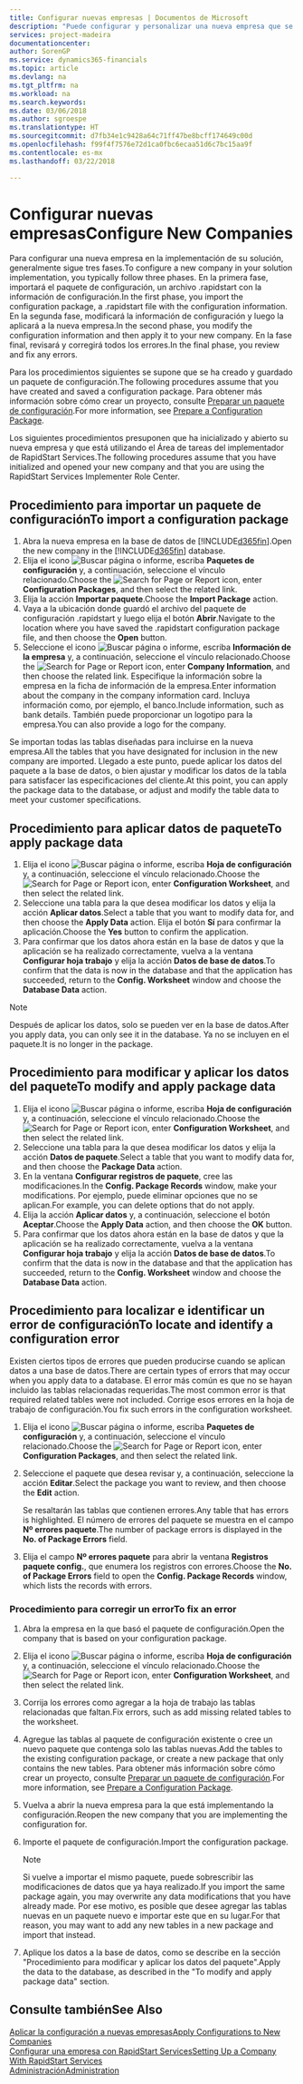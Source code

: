 ```yaml
---
title: Configurar nuevas empresas | Documentos de Microsoft
description: "Puede configurar y personalizar una nueva empresa que se haya creado. Para ajustar la implementación, procederá en tres fases para completar la configuración."
services: project-madeira
documentationcenter: 
author: SorenGP
ms.service: dynamics365-financials
ms.topic: article
ms.devlang: na
ms.tgt_pltfrm: na
ms.workload: na
ms.search.keywords: 
ms.date: 03/06/2018
ms.author: sgroespe
ms.translationtype: HT
ms.sourcegitcommit: d7fb34e1c9428a64c71ff47be8bcff174649c00d
ms.openlocfilehash: f99f4f7576e72d1ca0fbc6ecaa51d6c7bc15aa9f
ms.contentlocale: es-mx
ms.lasthandoff: 03/22/2018

---
```

# <a name="configure-new-companies"></a><span data-ttu-id="20ae1-104">Configurar nuevas empresas</span><span class="sxs-lookup"><span data-stu-id="20ae1-104">Configure New Companies</span></span>
<span data-ttu-id="20ae1-105">Para configurar una nueva empresa en la implementación de su solución, generalmente sigue tres fases.</span><span class="sxs-lookup"><span data-stu-id="20ae1-105">To configure a new company in your solution implementation, you typically follow three phases.</span></span> <span data-ttu-id="20ae1-106">En la primera fase, importará el paquete de configuración, un archivo .rapidstart con la información de configuración.</span><span class="sxs-lookup"><span data-stu-id="20ae1-106">In the first phase, you import the configuration package, a .rapidstart file with the configuration information.</span></span> <span data-ttu-id="20ae1-107">En la segunda fase, modificará la información de configuración y luego la aplicará a la nueva empresa.</span><span class="sxs-lookup"><span data-stu-id="20ae1-107">In the second phase, you modify the configuration information and then apply it to your new company.</span></span> <span data-ttu-id="20ae1-108">En la fase final, revisará y corregirá todos los errores.</span><span class="sxs-lookup"><span data-stu-id="20ae1-108">In the final phase, you review and fix any errors.</span></span>  

<span data-ttu-id="20ae1-109">Para los procedimientos siguientes se supone que se ha creado y guardado un paquete de configuración.</span><span class="sxs-lookup"><span data-stu-id="20ae1-109">The following procedures assume that you have created and saved a configuration package.</span></span> <span data-ttu-id="20ae1-110">Para obtener más información sobre cómo crear un proyecto, consulte [Preparar un paquete de configuración](admin-how-to-prepare-a-configuration-package.md).</span><span class="sxs-lookup"><span data-stu-id="20ae1-110">For more information, see [Prepare a Configuration Package](admin-how-to-prepare-a-configuration-package.md).</span></span>  

<span data-ttu-id="20ae1-111">Los siguientes procedimientos presuponen que ha inicializado y abierto su nueva empresa y que está utilizando el Área de tareas del implementador de RapidStart Services.</span><span class="sxs-lookup"><span data-stu-id="20ae1-111">The following procedures assume that you have initialized and opened your new company and that you are using the RapidStart Services Implementer Role Center.</span></span>

## <a name="to-import-a-configuration-package"></a><span data-ttu-id="20ae1-112">Procedimiento para importar un paquete de configuración</span><span class="sxs-lookup"><span data-stu-id="20ae1-112">To import a configuration package</span></span>  
1. <span data-ttu-id="20ae1-113">Abra la nueva empresa en la base de datos de [!INCLUDE[d365fin](includes/d365fin_md.md)].</span><span class="sxs-lookup"><span data-stu-id="20ae1-113">Open the new company in the [!INCLUDE[d365fin](includes/d365fin_md.md)] database.</span></span>  
2. <span data-ttu-id="20ae1-114">Elija el icono ![Buscar página o informe](media/ui-search/search_small.png "icono Buscar página o informe"), escriba **Paquetes de configuración** y, a continuación, seleccione el vínculo relacionado.</span><span class="sxs-lookup"><span data-stu-id="20ae1-114">Choose the ![Search for Page or Report](media/ui-search/search_small.png "Search for Page or Report icon") icon, enter **Configuration Packages**, and then select the related link.</span></span>  
3. <span data-ttu-id="20ae1-115">Elija la acción **Importar paquete**.</span><span class="sxs-lookup"><span data-stu-id="20ae1-115">Choose the **Import Package** action.</span></span>  
4. <span data-ttu-id="20ae1-116">Vaya a la ubicación donde guardó el archivo del paquete de configuración .rapidstart y luego elija el botón **Abrir**.</span><span class="sxs-lookup"><span data-stu-id="20ae1-116">Navigate to the location where you have saved the .rapidstart configuration package file, and then choose the **Open** button.</span></span>  
5. <span data-ttu-id="20ae1-117">Seleccione el icono ![Buscar página o informe](media/ui-search/search_small.png "icono Buscar página o informe"), escriba **Información de la empresa** y, a continuación, seleccione el vínculo relacionado.</span><span class="sxs-lookup"><span data-stu-id="20ae1-117">Choose the ![Search for Page or Report](media/ui-search/search_small.png "Search for Page or Report icon") icon, enter **Company Information**, and then choose the related link.</span></span> <span data-ttu-id="20ae1-118">Especifique la información sobre la empresa en la ficha de información de la empresa.</span><span class="sxs-lookup"><span data-stu-id="20ae1-118">Enter information about the company in the company information card.</span></span> <span data-ttu-id="20ae1-119">Incluya información como, por ejemplo, el banco.</span><span class="sxs-lookup"><span data-stu-id="20ae1-119">Include information, such as bank details.</span></span> <span data-ttu-id="20ae1-120">También puede proporcionar un logotipo para la empresa.</span><span class="sxs-lookup"><span data-stu-id="20ae1-120">You can also provide a logo for the company.</span></span>  

<span data-ttu-id="20ae1-121">Se importan todas las tablas diseñadas para incluirse en la nueva empresa.</span><span class="sxs-lookup"><span data-stu-id="20ae1-121">All the tables that you have designated for inclusion in the new company are imported.</span></span> <span data-ttu-id="20ae1-122">Llegado a este punto, puede aplicar los datos del paquete a la base de datos, o bien ajustar y modificar los datos de la tabla para satisfacer las especificaciones del cliente.</span><span class="sxs-lookup"><span data-stu-id="20ae1-122">At this point, you can apply the package data to the database, or adjust and modify the table data to meet your customer specifications.</span></span>  

## <a name="to-apply-package-data"></a><span data-ttu-id="20ae1-123">Procedimiento para aplicar datos de paquete</span><span class="sxs-lookup"><span data-stu-id="20ae1-123">To apply package data</span></span>  
1. <span data-ttu-id="20ae1-124">Elija el icono ![Buscar página o informe](media/ui-search/search_small.png "icono Buscar página o informe"), escriba **Hoja de configuración** y, a continuación, seleccione el vínculo relacionado.</span><span class="sxs-lookup"><span data-stu-id="20ae1-124">Choose the ![Search for Page or Report](media/ui-search/search_small.png "Search for Page or Report icon") icon, enter **Configuration Worksheet**, and then select the related link.</span></span>  
2. <span data-ttu-id="20ae1-125">Seleccione una tabla para la que desea modificar los datos y elija la acción **Aplicar datos**.</span><span class="sxs-lookup"><span data-stu-id="20ae1-125">Select a table that you want to modify data for, and then choose the **Apply Data** action.</span></span> <span data-ttu-id="20ae1-126">Elija el botón **Sí** para confirmar la aplicación.</span><span class="sxs-lookup"><span data-stu-id="20ae1-126">Choose the **Yes** button to confirm the application.</span></span>
3. <span data-ttu-id="20ae1-127">Para confirmar que los datos ahora están en la base de datos y que la aplicación se ha realizado correctamente, vuelva a la ventana **Configurar hoja trabajo** y elija la acción **Datos de base de datos**.</span><span class="sxs-lookup"><span data-stu-id="20ae1-127">To confirm that the data is now in the database and that the application has succeeded, return to the **Config. Worksheet** window and choose the **Database Data** action.</span></span>  

> [!NOTE]  
>  <span data-ttu-id="20ae1-128">Después de aplicar los datos, solo se pueden ver en la base de datos.</span><span class="sxs-lookup"><span data-stu-id="20ae1-128">After you apply data, you can only see it in the database.</span></span> <span data-ttu-id="20ae1-129">Ya no se incluyen en el paquete.</span><span class="sxs-lookup"><span data-stu-id="20ae1-129">It is no longer in the package.</span></span>  

## <a name="to-modify-and-apply-package-data"></a><span data-ttu-id="20ae1-130">Procedimiento para modificar y aplicar los datos del paquete</span><span class="sxs-lookup"><span data-stu-id="20ae1-130">To modify and apply package data</span></span>  
1. <span data-ttu-id="20ae1-131">Elija el icono ![Buscar página o informe](media/ui-search/search_small.png "icono Buscar página o informe"), escriba **Hoja de configuración** y, a continuación, seleccione el vínculo relacionado.</span><span class="sxs-lookup"><span data-stu-id="20ae1-131">Choose the ![Search for Page or Report](media/ui-search/search_small.png "Search for Page or Report icon") icon, enter **Configuration Worksheet**, and then select the related link.</span></span>  
2. <span data-ttu-id="20ae1-132">Seleccione una tabla para la que desea modificar los datos y elija la acción **Datos de paquete**.</span><span class="sxs-lookup"><span data-stu-id="20ae1-132">Select a table that you want to modify data for, and then choose the **Package Data** action.</span></span>  
3. <span data-ttu-id="20ae1-133">En la ventana **Configurar registros de paquete**, cree las modificaciones.</span><span class="sxs-lookup"><span data-stu-id="20ae1-133">In the **Config. Package Records** window, make your modifications.</span></span> <span data-ttu-id="20ae1-134">Por ejemplo, puede eliminar opciones que no se aplican.</span><span class="sxs-lookup"><span data-stu-id="20ae1-134">For example, you can delete options that do not apply.</span></span>  
4. <span data-ttu-id="20ae1-135">Elija la acción **Aplicar datos** y, a continuación, seleccione el botón **Aceptar**.</span><span class="sxs-lookup"><span data-stu-id="20ae1-135">Choose the **Apply Data** action, and then choose the **OK** button.</span></span>  
5. <span data-ttu-id="20ae1-136">Para confirmar que los datos ahora están en la base de datos y que la aplicación se ha realizado correctamente, vuelva a la ventana **Configurar hoja trabajo** y elija la acción **Datos de base de datos**.</span><span class="sxs-lookup"><span data-stu-id="20ae1-136">To confirm that the data is now in the database and that the application has succeeded, return to the **Config. Worksheet** window and choose the **Database Data** action.</span></span>  

## <a name="to-locate-and-identify-a-configuration-error"></a><span data-ttu-id="20ae1-137">Procedimiento para localizar e identificar un error de configuración</span><span class="sxs-lookup"><span data-stu-id="20ae1-137">To locate and identify a configuration error</span></span>  
<span data-ttu-id="20ae1-138">Existen ciertos tipos de errores que pueden producirse cuando se aplican datos a una base de datos.</span><span class="sxs-lookup"><span data-stu-id="20ae1-138">There are certain types of errors that may occur when you apply data to a database.</span></span> <span data-ttu-id="20ae1-139">El error más común es que no se hayan incluido las tablas relacionadas requeridas.</span><span class="sxs-lookup"><span data-stu-id="20ae1-139">The most common error is that required related tables were not included.</span></span> <span data-ttu-id="20ae1-140">Corrige esos errores en la hoja de trabajo de configuración.</span><span class="sxs-lookup"><span data-stu-id="20ae1-140">You fix such errors in the configuration worksheet.</span></span>

1. <span data-ttu-id="20ae1-141">Elija el icono ![Buscar página o informe](media/ui-search/search_small.png "icono Buscar página o informe"), escriba **Paquetes de configuración** y, a continuación, seleccione el vínculo relacionado.</span><span class="sxs-lookup"><span data-stu-id="20ae1-141">Choose the ![Search for Page or Report](media/ui-search/search_small.png "Search for Page or Report icon") icon, enter **Configuration Packages**, and then select the related link.</span></span>  
2. <span data-ttu-id="20ae1-142">Seleccione el paquete que desea revisar y, a continuación, seleccione la acción **Editar**.</span><span class="sxs-lookup"><span data-stu-id="20ae1-142">Select the package you want to review, and then choose the **Edit** action.</span></span>  

    <span data-ttu-id="20ae1-143">Se resaltarán las tablas que contienen errores.</span><span class="sxs-lookup"><span data-stu-id="20ae1-143">Any table that has errors is highlighted.</span></span> <span data-ttu-id="20ae1-144">El número de errores del paquete se muestra en el campo **Nº errores paquete**.</span><span class="sxs-lookup"><span data-stu-id="20ae1-144">The number of package errors is displayed in the **No. of Package Errors** field.</span></span>  

3. <span data-ttu-id="20ae1-145">Elija el campo **Nº errores paquete** para abrir la ventana **Registros paquete config.**, que enumera los registros con errores.</span><span class="sxs-lookup"><span data-stu-id="20ae1-145">Choose the **No. of Package Errors** field to open the **Config. Package Records** window, which lists the records with errors.</span></span>  

### <a name="to-fix-an-error"></a><span data-ttu-id="20ae1-146">Procedimiento para corregir un error</span><span class="sxs-lookup"><span data-stu-id="20ae1-146">To fix an error</span></span>  
1. <span data-ttu-id="20ae1-147">Abra la empresa en la que basó el paquete de configuración.</span><span class="sxs-lookup"><span data-stu-id="20ae1-147">Open the company that is based on your configuration package.</span></span>  
2. <span data-ttu-id="20ae1-148">Elija el icono ![Buscar página o informe](media/ui-search/search_small.png "icono Buscar página o informe"), escriba **Hoja de configuración** y, a continuación, seleccione el vínculo relacionado.</span><span class="sxs-lookup"><span data-stu-id="20ae1-148">Choose the ![Search for Page or Report](media/ui-search/search_small.png "Search for Page or Report icon") icon, enter **Configuration Worksheet**, and then select the related link.</span></span>  
3. <span data-ttu-id="20ae1-149">Corrija los errores como agregar a la hoja de trabajo las tablas relacionadas que faltan.</span><span class="sxs-lookup"><span data-stu-id="20ae1-149">Fix errors, such as add missing related tables to the worksheet.</span></span>  
4. <span data-ttu-id="20ae1-150">Agregue las tablas al paquete de configuración existente o cree un nuevo paquete que contenga solo las tablas nuevas.</span><span class="sxs-lookup"><span data-stu-id="20ae1-150">Add the tables to the existing configuration package, or create a new package that only contains the new tables.</span></span> <span data-ttu-id="20ae1-151">Para obtener más información sobre cómo crear un proyecto, consulte [Preparar un paquete de configuración](admin-how-to-prepare-a-configuration-package.md).</span><span class="sxs-lookup"><span data-stu-id="20ae1-151">For more information, see [Prepare a Configuration Package](admin-how-to-prepare-a-configuration-package.md).</span></span>  
5. <span data-ttu-id="20ae1-152">Vuelva a abrir la nueva empresa para la que está implementando la configuración.</span><span class="sxs-lookup"><span data-stu-id="20ae1-152">Reopen the new company that you are implementing the configuration for.</span></span>  
6. <span data-ttu-id="20ae1-153">Importe el paquete de configuración.</span><span class="sxs-lookup"><span data-stu-id="20ae1-153">Import the configuration package.</span></span>  

    > [!NOTE]  
    >  <span data-ttu-id="20ae1-154">Si vuelve a importar el mismo paquete, puede sobrescribir las modificaciones de datos que ya haya realizado.</span><span class="sxs-lookup"><span data-stu-id="20ae1-154">If you import the same package again, you may overwrite any data modifications that you have already made.</span></span> <span data-ttu-id="20ae1-155">Por ese motivo, es posible que desee agregar las tablas nuevas en un paquete nuevo e importar este que en su lugar.</span><span class="sxs-lookup"><span data-stu-id="20ae1-155">For that reason, you may want to add any new tables in a new package and import that instead.</span></span>  

7. <span data-ttu-id="20ae1-156">Aplique los datos a la base de datos, como se describe en la sección "Procedimiento para modificar y aplicar los datos del paquete".</span><span class="sxs-lookup"><span data-stu-id="20ae1-156">Apply the data to the database, as described in the "To modify and apply package data" section.</span></span>

## <a name="see-also"></a><span data-ttu-id="20ae1-157">Consulte también</span><span class="sxs-lookup"><span data-stu-id="20ae1-157">See Also</span></span>  
[<span data-ttu-id="20ae1-158">Aplicar la configuración a nuevas empresas</span><span class="sxs-lookup"><span data-stu-id="20ae1-158">Apply Configurations to New Companies</span></span>](admin-apply-configuration-to-new-companies.md)  
[<span data-ttu-id="20ae1-159">Configurar una empresa con RapidStart Services</span><span class="sxs-lookup"><span data-stu-id="20ae1-159">Setting Up a Company With RapidStart Services</span></span>](admin-set-up-a-company-with-rapidstart.md)  
[<span data-ttu-id="20ae1-160">Administración</span><span class="sxs-lookup"><span data-stu-id="20ae1-160">Administration</span></span>](admin-setup-and-administration.md)

